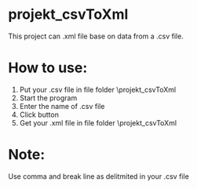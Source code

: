 # projekt_csvToXml
This project can .xml file base on data from a .csv file.

# How to use:
1. Put your .csv file in file folder \projekt_csvToXml
2. Start the program
3. Enter the name of .csv file 
4. Click button
5. Get your .xml file in file folder \projekt_csvToXml

# Note:
Use comma and break line as delitmited in your .csv file
